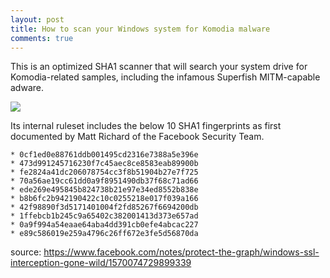```yaml
---
layout: post
title: How to scan your Windows system for Komodia malware
comments: true
---
```



This is an optimized SHA1 scanner that will search your system drive for Komodia-related samples, including the infamous Superfish MITM-capable adware.

<IMG src=http://i.imgur.com/Dk5yxYI.png>


Its internal ruleset includes the below 10 SHA1 fingerprints as first documented by Matt Richard of the Facebook Security Team.

    * 0cf1ed0e88761ddb001495cd2316e7388a5e396e
    * 473d991245716230f7c45aec8ce8583eab89900b
    * fe2824a41dc206078754cc3f8b51904b27e7f725
    * 70a56ae19cc61dd0a9f8951490db37f68c71ad66
    * ede269e495845b824738b21e97e34ed8552b838e
    * b8b6fc2b942190422c10c0255218e017f039a166
    * 42f98890f3d5171401004f2fd85267f6694200db
    * 1ffebcb1b245c9a65402c382001413d373e657ad
    * 0a9f994a54eaae64aba4dd391cb0efe4abcac227
    * e89c586019e259a4796c26ff672e3fe5d56870da

source: https://www.facebook.com/notes/protect-the-graph/windows-ssl-interception-gone-wild/1570074729899339




